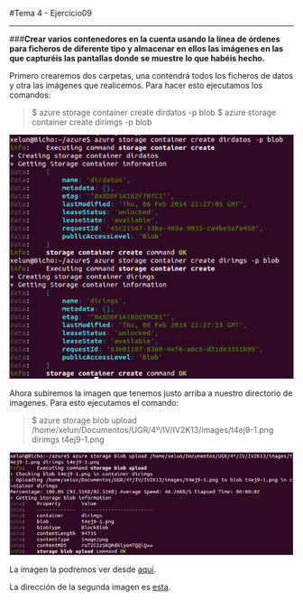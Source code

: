 #Tema 4 - Ejercicio09
- - -

###**Crear varios contenedores en la cuenta usando la línea de órdenes para ficheros de diferente tipo y almacenar en ellos las imágenes en las que capturéis las pantallas donde se muestre lo que habéis hecho.**

Primero crearemos dos carpetas, una contendrá todos los ficheros de datos y otra las imágenes que realicemos. Para hacer esto ejecutamos los comandos:

> $ azure storage container create dirdatos -p blob
> $ azure storage container create dirimgs -p blob

![](../images/t4ej9-1.png)

Ahora subiremos la imagen que tenemos justo arriba a nuestro directorio de imagenes. Para esto ejecutamos el comando:

> $ azure storage blob upload /home/xelun/Documentos/UGR/4º/IV/IV2K13/images/t4ej9-1.png dirimgs t4ej9-1.png

![](../images/t4ej9-2.png)

La imagen la podremos ver desde [aquí](http://zstore.blob.core.windows.net/dirimgs/t4ej9-1.png).

La dirección de la segunda imagen es [esta](http://zstore.blob.core.windows.net/dirimgs/t4ej9-2.png).
